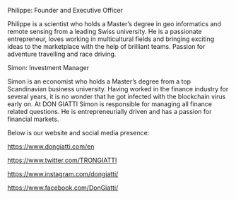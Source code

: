 Philippe: Founder and Executive Officer

Philippe is a scientist who holds a Master’s degree in geo informatics and remote sensing from a leading Swiss university. He is a passionate entrepreneur, loves working in multicultural fields and bringing exciting ideas to the marketplace with the help of brilliant teams. Passion for adventure travelling and race driving.

Simon: Investment Manager

Simon is an economist who holds a Master’s degree from a top Scandinavian business university. Having worked in the finance industry for several years, it is no wonder that he got infected with the blockchain virus early on. At DON GIATTI Simon is responsible for managing all finance related questions. He is entrepreneurially driven and has a passion for financial markets.

Below is our website and social media presence:

https://www.dongiatti.com/en

https://www.twitter.com/TRONGIATTI

https://www.instagram.com/dongiatti/

https://www.facebook.com/DonGiatti/

